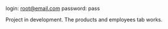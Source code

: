 login: root@email.com
password: pass

Project in development. The products and employees tab works.
